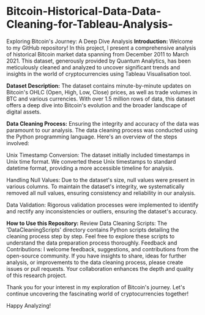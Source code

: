 # Bitcoin-Historical-Data-Data-Cleaning-for-Tableau-Analysis-
Exploring Bitcoin's Journey: A Deep Dive Analysis
**Introduction:**
Welcome to my GitHub repository! In this project, I present a comprehensive analysis of historical Bitcoin market data spanning from December 2011 to March 2021. This dataset, generously provided by Quantum Analytics, has been meticulously cleaned and analyzed to uncover significant trends and insights in the world of cryptocurrencies using Tableau Visualisation tool.

**Dataset Description:**
The dataset contains minute-by-minute updates on Bitcoin's OHLC (Open, High, Low, Close) prices, as well as trade volumes in BTC and various currencies. With over 1.5 million rows of data, this dataset offers a deep dive into Bitcoin's evolution and the broader landscape of digital assets.

**Data Cleaning Process:**
Ensuring the integrity and accuracy of the data was paramount to our analysis. The data cleaning process was conducted using the Python programming language. Here's an overview of the steps involved:

Unix Timestamp Conversion: The dataset initially included timestamps in Unix time format. We converted these Unix timestamps to standard datetime format, providing a more accessible timeline for analysis.

Handling Null Values: Due to the dataset's size, null values were present in various columns. To maintain the dataset's integrity, we systematically removed all null values, ensuring consistency and reliability in our analysis.

Data Validation: Rigorous validation processes were implemented to identify and rectify any inconsistencies or outliers, ensuring the dataset's accuracy.

**How to Use this Repository:**
Review Data Cleaning Scripts: The 'DataCleaningScripts' directory contains Python scripts detailing the cleaning process step by step. Feel free to explore these scripts to understand the data preparation process thoroughly.
Feedback and Contributions:
I welcome feedback, suggestions, and contributions from the open-source community. If you have insights to share, ideas for further analysis, or improvements to the data cleaning process, please create issues or pull requests. Your collaboration enhances the depth and quality of this research project.

Thank you for your interest in my exploration of Bitcoin's journey. Let's continue uncovering the fascinating world of cryptocurrencies together!

Happy Analyzing!
